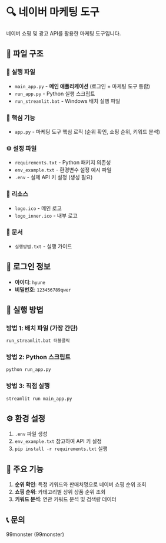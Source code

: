 # 🔍 네이버 마케팅 도구

네이버 쇼핑 및 광고 API를 활용한 마케팅 도구입니다.

## 📁 파일 구조

### 🚀 **실행 파일**
- `main_app.py` - **메인 애플리케이션** (로그인 + 마케팅 도구 통합)
- `run_app.py` - Python 실행 스크립트
- `run_streamlit.bat` - Windows 배치 실행 파일

### 🔧 **핵심 기능**
- `app.py` - 마케팅 도구 핵심 로직 (순위 확인, 쇼핑 순위, 키워드 분석)

### ⚙️ **설정 파일**
- `requirements.txt` - Python 패키지 의존성
- `env_example.txt` - 환경변수 설정 예시 파일
- `.env` - 실제 API 키 설정 (생성 필요)

### 🎨 **리소스**
- `logo.ico` - 메인 로고
- `logo_inner.ico` - 내부 로고

### 📖 **문서**
- `실행방법.txt` - 실행 가이드

## 🔐 로그인 정보
- **아이디**: `hyune`
- **비밀번호**: `123456789qwer`

## 🚀 실행 방법

### 방법 1: 배치 파일 (가장 간단)
```bash
run_streamlit.bat 더블클릭
```

### 방법 2: Python 스크립트
```bash
python run_app.py
```

### 방법 3: 직접 실행
```bash
streamlit run main_app.py
```

## ⚙️ 환경 설정

1. `.env` 파일 생성
2. `env_example.txt` 참고하여 API 키 설정
3. `pip install -r requirements.txt` 실행

## 🎯 주요 기능

1. **순위 확인**: 특정 키워드와 판매처명으로 네이버 쇼핑 순위 조회
2. **쇼핑 순위**: 카테고리별 상위 상품 순위 조회
3. **키워드 분석**: 연관 키워드 분석 및 검색량 데이터

## 📞 문의
99monster (99monster)